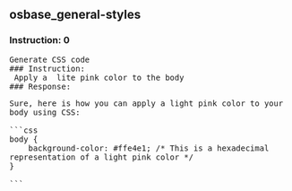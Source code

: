 ## osbase_general-styles
### Instruction: 0
<pre style='text-wrap: wrap'>Generate CSS code
### Instruction:
 Apply a  lite pink color to the body 
### Response:
</pre>
<pre style='text-wrap: wrap'>Sure, here is how you can apply a light pink color to your body using CSS:

```css
body {
    background-color: #ffe4e1; /* This is a hexadecimal representation of a light pink color */
}

```</pre>
